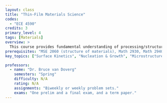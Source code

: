 ```yaml
---
layout: class
title: "Thin-Film Materials Science"
codes:
  - "ECE 4590"
credits: 3
primary_level: 4
tags: [Materials]
overview: >
  This course provides fundamental understanding of processing/structure/property relation in thin films, with an emphasis on behaviors that differ from those observed in classical bulk materials. Topics include vacuum technology, deposition techniques, surface energies, surface kinetics, nucleation and growth, homoepitaxy, heteroepitaxy, microstructure, stress in thin films, and electromigration.
prerequisites: "MSE 2060 (structure of materials), Math 2930, Math 2940 or equivalent."
key_topics: ["Surface Kinetics", "Nucleation & Growth", "Microstructure", "Electromigration"]

professors:
  - name: "Dr. Bruce van Doverg"
    semesters: "Spring"
    difficulty: N/A
    rating: N/A
    assignments: "Biweekly or weekly problem sets."
    exams: "One prelim and a final exam, and a term paper."
---
```


